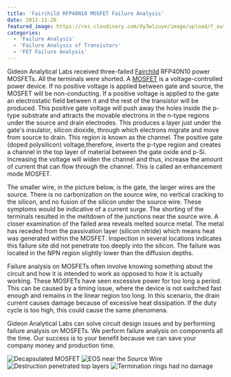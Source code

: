 ```yaml
---
title: 'Fairchild RFP40N10 MOSFET Failure Analysis'
date: 2012-11-26
featured_image: https://res.cloudinary.com/dy3wlzuye/image/upload/f_auto,c_scale,w_250/v1/GideonLabssfet1.jpg
categories:
  - 'Failure Analysis'
  - 'Failure Analysis of Transistors'
  - 'FET Failure Analysis'
---
```


Gideon Analytical Labs received three-failed [Fairchild](http://www.fairchildsemi.com/) RFP40N10 power MOSFETs. All the terminals were shorted. A [MOSFET](http://en.wikipedia.org/wiki/MOSFET) is a voltage-controlled power device. If no positive voltage is applied between gate and source, the MOSFET will be non-conducting. If a positive voltage is applied to the gate an electrostatic field between it and the rest of the transistor will be produced. This positive gate voltage will push away the holes inside the p-type substrate and attracts the movable electrons in the n-type regions under the source and drain electrodes. This produces a layer just under the gate's insulator, silicon dioxide, through which electrons migrate and move from source to drain. This region is known as the channel. The positive gate (doped polysilicon) voltage,therefore, inverts the p-type region and creates a channel in the top layer of material between the gate oxide and p-Si. Increasing the voltage will widen the channel and thus, increase the amount of current that can flow through the channel. This is called an enhancement mode MOSFET.

The smaller wire, in the picture below, is the gate, the larger wires are the source. There is no carbonization on the source wire, no vertical cracking to the silicon, and no fusion of the silicon under the source wire. These symptoms would be indicative of a current surge. The shorting of the terminals resulted in the meltdown of the junctions near the source wire. A closer examination of the failed area reveals melted source metal. The metal has receded from the passivation layer (silicon nitride) which means heat was generated within the MOSFET. Inspection in several locations indicates this failure site did not penetrate too deeply into the silicon. The failure was located in the NPN region slightly lower than the diffusion depths.

Failure analysis on MOSFETs often involve knowing something about the circuit and how it is intended to work as opposed to how it is actually working. These MOSFETs have seen excessive power for too long a period. This can be caused by a timing issue, where the device is not switched fast enough and remains in the linear region too long. In this scenario, the drain current causes damage because of excessive heat dissipation. If the duty cycle is too high, this could cause the same phenomena.

Gideon Analytical Labs can solve circuit design issues and by performing failure analysis on MOSFETs. We perform failure analysis on components all the time. Our success is to your benefit because we can save your company money and production time.

![Decapsulated MOSFET](https://res.cloudinary.com/dy3wlzuye/image/upload/f_auto,c_scale,w_300/GideonLabssfet1.jpg 'Decapsulated MOSFET')
![EOS near the Source Wire](https://res.cloudinary.com/dy3wlzuye/image/upload/f_auto,c_scale,w_300/GideonLabssfet2.jpg 'EOS near the Source Wire')
![Destruction penetrated top layers](https://res.cloudinary.com/dy3wlzuye/image/upload/f_auto,c_scale,w_300/GideonLabssfet3.jpg 'Destruction penetrated top layers')
![Termination rings had no damage](https://res.cloudinary.com/dy3wlzuye/image/upload/f_auto,c_scale,w_300/GideonLabssfet4.jpg 'Termination rings had no damage ')
